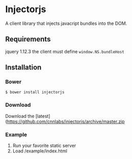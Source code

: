 # Injectorjs

A client library that injects javacript bundles into the DOM.

## Requirements

jquery 1.12.3
the client must define `window.NS.bundleHost`

## Installation

### Bower

```
$ bower install injectorjs
```

### Download

Download the [latest](https://github.com/cnnlabs/injectorjs/archive/master.zip

### Example

1. Run your favorite static server
2. Load /example/index.html
